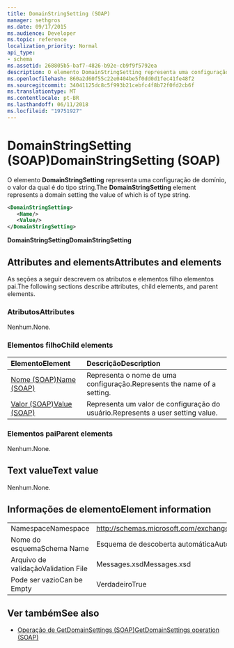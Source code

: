 ```yaml
---
title: DomainStringSetting (SOAP)
manager: sethgros
ms.date: 09/17/2015
ms.audience: Developer
ms.topic: reference
localization_priority: Normal
api_type:
- schema
ms.assetid: 268805b5-baf7-4826-b92e-cb9f9f5792ea
description: O elemento DomainStringSetting representa uma configuração de domínio, o valor da qual é do tipo string.
ms.openlocfilehash: 860a2d60f55c22e0404be5f0dd0d1fec41fe48f2
ms.sourcegitcommit: 34041125dc8c5f993b21cebfc4f8b72f0fd2cb6f
ms.translationtype: MT
ms.contentlocale: pt-BR
ms.lasthandoff: 06/11/2018
ms.locfileid: "19751927"
---
```

# <a name="domainstringsetting-soap"></a><span data-ttu-id="84ea0-103">DomainStringSetting (SOAP)</span><span class="sxs-lookup"><span data-stu-id="84ea0-103">DomainStringSetting (SOAP)</span></span>

<span data-ttu-id="84ea0-104">O elemento **DomainStringSetting** representa uma configuração de domínio, o valor da qual é do tipo string.</span><span class="sxs-lookup"><span data-stu-id="84ea0-104">The **DomainStringSetting** element represents a domain setting the value of which is of type string.</span></span> 
  
```XML
<DomainStringSetting>
   <Name/>
   <Value/>
</DomainStringSetting>
```

 <span data-ttu-id="84ea0-105">**DomainStringSetting**</span><span class="sxs-lookup"><span data-stu-id="84ea0-105">**DomainStringSetting**</span></span>
## <a name="attributes-and-elements"></a><span data-ttu-id="84ea0-106">Attributes and elements</span><span class="sxs-lookup"><span data-stu-id="84ea0-106">Attributes and elements</span></span>

<span data-ttu-id="84ea0-107">As seções a seguir descrevem os atributos e elementos filho elementos pai.</span><span class="sxs-lookup"><span data-stu-id="84ea0-107">The following sections describe attributes, child elements, and parent elements.</span></span>
  
### <a name="attributes"></a><span data-ttu-id="84ea0-108">Atributos</span><span class="sxs-lookup"><span data-stu-id="84ea0-108">Attributes</span></span>

<span data-ttu-id="84ea0-109">Nenhum.</span><span class="sxs-lookup"><span data-stu-id="84ea0-109">None.</span></span>
  
### <a name="child-elements"></a><span data-ttu-id="84ea0-110">Elementos filho</span><span class="sxs-lookup"><span data-stu-id="84ea0-110">Child elements</span></span>

|<span data-ttu-id="84ea0-111">**Elemento**</span><span class="sxs-lookup"><span data-stu-id="84ea0-111">**Element**</span></span>|<span data-ttu-id="84ea0-112">**Descrição**</span><span class="sxs-lookup"><span data-stu-id="84ea0-112">**Description**</span></span>|
|:-----|:-----|
|[<span data-ttu-id="84ea0-113">Nome (SOAP)</span><span class="sxs-lookup"><span data-stu-id="84ea0-113">Name (SOAP)</span></span>](name-soap.md) <br/> |<span data-ttu-id="84ea0-114">Representa o nome de uma configuração.</span><span class="sxs-lookup"><span data-stu-id="84ea0-114">Represents the name of a setting.</span></span>  <br/> |
|[<span data-ttu-id="84ea0-115">Valor (SOAP)</span><span class="sxs-lookup"><span data-stu-id="84ea0-115">Value (SOAP)</span></span>](value-soap.md) <br/> |<span data-ttu-id="84ea0-116">Representa um valor de configuração do usuário.</span><span class="sxs-lookup"><span data-stu-id="84ea0-116">Represents a user setting value.</span></span>  <br/> |
   
### <a name="parent-elements"></a><span data-ttu-id="84ea0-117">Elementos pai</span><span class="sxs-lookup"><span data-stu-id="84ea0-117">Parent elements</span></span>

<span data-ttu-id="84ea0-118">Nenhum.</span><span class="sxs-lookup"><span data-stu-id="84ea0-118">None.</span></span>
  
## <a name="text-value"></a><span data-ttu-id="84ea0-119">Text value</span><span class="sxs-lookup"><span data-stu-id="84ea0-119">Text value</span></span>

<span data-ttu-id="84ea0-120">Nenhum.</span><span class="sxs-lookup"><span data-stu-id="84ea0-120">None.</span></span>
  
## <a name="element-information"></a><span data-ttu-id="84ea0-121">Informações de elemento</span><span class="sxs-lookup"><span data-stu-id="84ea0-121">Element information</span></span>

|||
|:-----|:-----|
|<span data-ttu-id="84ea0-122">Namespace</span><span class="sxs-lookup"><span data-stu-id="84ea0-122">Namespace</span></span>  <br/> |http://schemas.microsoft.com/exchange/2010/Autodiscover  <br/> |
|<span data-ttu-id="84ea0-123">Nome do esquema</span><span class="sxs-lookup"><span data-stu-id="84ea0-123">Schema Name</span></span>  <br/> |<span data-ttu-id="84ea0-124">Esquema de descoberta automática</span><span class="sxs-lookup"><span data-stu-id="84ea0-124">Autodiscover schema</span></span>  <br/> |
|<span data-ttu-id="84ea0-125">Arquivo de validação</span><span class="sxs-lookup"><span data-stu-id="84ea0-125">Validation File</span></span>  <br/> |<span data-ttu-id="84ea0-126">Messages.xsd</span><span class="sxs-lookup"><span data-stu-id="84ea0-126">Messages.xsd</span></span>  <br/> |
|<span data-ttu-id="84ea0-127">Pode ser vazio</span><span class="sxs-lookup"><span data-stu-id="84ea0-127">Can be Empty</span></span>  <br/> |<span data-ttu-id="84ea0-128">Verdadeiro</span><span class="sxs-lookup"><span data-stu-id="84ea0-128">True</span></span>  <br/> |
   
## <a name="see-also"></a><span data-ttu-id="84ea0-129">Ver também</span><span class="sxs-lookup"><span data-stu-id="84ea0-129">See also</span></span>

- [<span data-ttu-id="84ea0-130">Operação de GetDomainSettings (SOAP)</span><span class="sxs-lookup"><span data-stu-id="84ea0-130">GetDomainSettings operation (SOAP)</span></span>](getdomainsettings-operation-soap.md)

